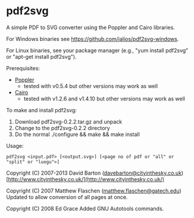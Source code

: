 pdf2svg
=======

A simple PDF to SVG converter using the Poppler and Cairo libraries.

For Windows binaries see <https://github.com/jalios/pdf2svg-windows>.

For Linux binaries, see your package manager (e.g., "yum install pdf2svg" or "apt-get install pdf2svg").

Prerequisites:

* [Poppler](http://poppler.freedesktop.org/)
    - tested with v0.5.4 but other versions may work as well
* [Cairo](http://cairographics.org/)
    - tested with v1.2.6 and v1.4.10 but other versions may work as well


To make and install pdf2svg:

1. Download pdf2svg-0.2.2.tar.gz and unpack
2. Change to the pdf2svg-0.2.2 directory
3. Do the normal ./configure && make && make install


Usage:

    pdf2svg <input.pdf> [<output.svg>] [<page no of pdf or "all" or "split" or "luogu">]


Copyright (C) 2007-2013 David Barton (davebarton@cityinthesky.co.uk)
[http://www.cityinthesky.co.uk/](http://www.cityinthesky.co.uk/)

Copyright (C) 2007 Matthew Flaschen (matthew.flaschen@gatech.edu)
Updated to allow conversion of all pages at once.

Copyright (C) 2008 Ed Grace
Added GNU Autotools commands.
